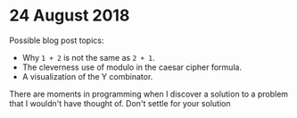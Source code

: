 # 24 August 2018

Possible blog post topics:

- Why `1 + 2` is not the same as `2 + 1`.
- The cleverness use of modulo in the caesar cipher formula.
- A visualization of the Y combinator.

There are moments in programming when I discover a solution to a problem that I 
wouldn't have thought of. 
Don't settle for your solution
